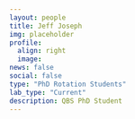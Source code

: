 ```yaml
---
layout: people
title: Jeff Joseph
img: placeholder
profile:
  align: right
  image:
news: false
social: false
type: "PhD Rotation Students"
lab_type: "Current"
description: QBS PhD Student
---
```

